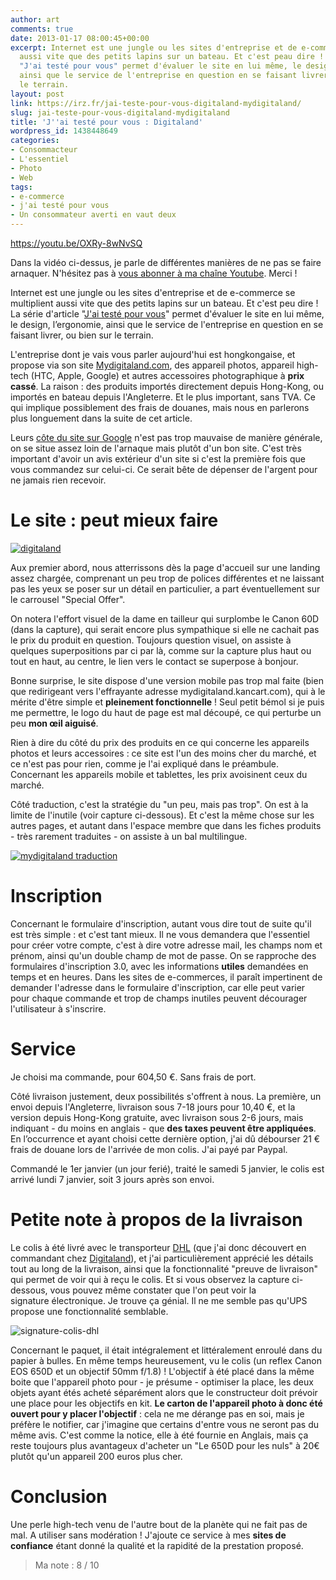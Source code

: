 ```yaml
---
author: art
comments: true
date: 2013-01-17 08:00:45+00:00
excerpt: Internet est une jungle ou les sites d'entreprise et de e-commerce se multiplient
  aussi vite que des petits lapins sur un bateau. Et c'est peau dire ! La série d'article
  "J'ai testé pour vous" permet d'évaluer le site en lui même, le design, l’ergonomie,
  ainsi que le service de l'entreprise en question en se faisant livrer, ou bien sur
  le terrain.
layout: post
link: https://irz.fr/jai-teste-pour-vous-digitaland-mydigitaland/
slug: jai-teste-pour-vous-digitaland-mydigitaland
title: 'J''ai testé pour vous : Digitaland'
wordpress_id: 1438448649
categories:
- Consommacteur
- L'essentiel
- Photo
- Web
tags:
- e-commerce
- j'ai testé pour vous
- Un consommateur averti en vaut deux
---
```


https://youtu.be/OXRy-8wNvSQ

Dans la vidéo ci-dessus, je parle de différentes manières de ne pas se faire arnaquer.  N'hésitez pas à [vous abonner à ma chaîne Youtube](https://www.youtube.com/user/lacostearthur?sub_confirmation=1). Merci !

Internet est une jungle ou les sites d'entreprise et de e-commerce se multiplient aussi vite que des petits lapins sur un bateau. Et c'est peu dire ! La série d'article "[J'ai testé pour vous](http://irz.fr/tag/jai-teste-pour-vous/)" permet d'évaluer le site en lui même, le design, l’ergonomie, ainsi que le service de l'entreprise en question en se faisant livrer, ou bien sur le terrain.

L'entreprise dont je vais vous parler aujourd'hui est hongkongaise, et propose via son site [Mydigitaland.com](http://www.mydigitaland.com/), des appareil photos, appareil high-tech (HTC, Apple, Google) et autres accessoires photographique à **prix cassé**. La raison : des produits importés directement depuis Hong-Kong, ou importés en bateau depuis l'Angleterre. Et le plus important, sans TVA. Ce qui implique possiblement des frais de douanes, mais nous en parlerons plus longuement dans la suite de cet article.

Leurs [côte du site sur Google](http://www.google.fr/products/seller?zmi=mydigitaland.com) n'est pas trop mauvaise de manière générale, on se situe assez loin de l'arnaque mais plutôt d'un bon site. C'est très important d'avoir un avis extérieur d'un site si c'est la première fois que vous commandez sur celui-ci. Ce serait bête de dépenser de l'argent pour ne jamais rien recevoir.



# Le site : peut mieux faire



[![digitaland](https://static.irz.fr/2013/01/digitaland.png)](https://static.irz.fr/2013/01/digitaland.png)

Aux premier abord, nous atterrissons dès la page d'accueil sur une landing assez chargée, comprenant un peu trop de polices différentes et ne laissant pas les yeux se poser sur un détail en particulier, a part éventuellement sur le carrousel "Special Offer".

On notera l'effort visuel de la dame en tailleur qui surplombe le Canon 60D (dans la capture), qui serait encore plus sympathique si elle ne cachait pas le prix du produit en question. Toujours question visuel, on assiste à quelques superpositions par ci par là, comme sur la capture plus haut ou tout en haut, au centre, le lien vers le contact se superpose à bonjour.

Bonne surprise, le site dispose d'une version mobile pas trop mal faite (bien que redirigeant vers l'effrayante adresse mydigitaland.kancart.com), qui à le mérite d'être simple et **pleinement fonctionnelle** ! Seul petit bémol si je puis me permettre, le logo du haut de page est mal découpé, ce qui perturbe un peu **mon œil aiguisé**.

Rien à dire du côté du prix des produits en ce qui concerne les appareils photos et leurs accessoires : ce site est l'un des moins cher du marché, et ce n'est pas pour rien, comme je l'ai expliqué dans le préambule. Concernant les appareils mobile et tablettes, les prix avoisinent ceux du marché.

Côté traduction, c'est la stratégie du "un peu, mais pas trop". On est à la limite de l'inutile (voir capture ci-dessous). Et c'est la même chose sur les autres pages, et autant dans l'espace membre que dans les fiches produits - très rarement traduites - on assiste à un bal multilingue.

[![mydigitaland traduction](https://static.irz.fr/2013/01/mydigitaland-traduction-e1358343112171.png)](https://static.irz.fr/2013/01/mydigitaland-traduction-e1358343112171.png)



# Inscription



Concernant le formulaire d'inscription, autant vous dire tout de suite qu'il est très simple : et c'est tant mieux. Il ne vous demandera que l'essentiel pour créer votre compte, c'est à dire votre adresse mail, les champs nom et prénom, ainsi qu'un double champ de mot de passe. On se rapproche des formulaires d'inscription 3.0, avec les informations **utiles** demandées en temps et en heures. Dans les sites de e-commerces, il paraît impertinent de demander l'adresse dans le formulaire d'inscription, car elle peut varier pour chaque commande et trop de champs inutiles peuvent décourager l'utilisateur à s'inscrire.



# Service



Je choisi ma commande, pour 604,50 €. Sans frais de port.

Côté livraison justement, deux possibilités s'offrent à nous. La première, un envoi depuis l'Angleterre, livraison sous 7-18 jours pour 10,40 €, et la version depuis Hong-Kong gratuite, avec livraison sous 2-6 jours, mais indiquant - du moins en anglais - que **des taxes peuvent être appliquées**. En l’occurrence et ayant choisi cette dernière option, j'ai dû débourser 21 € frais de douane lors de l'arrivée de mon colis. J'ai payé par Paypal.

Commandé le 1er janvier (un jour ferié), traité le samedi 5 janvier, le colis est arrivé lundi 7 janvier, soit 3 jours après son envoi.



# Petite note à propos de la livraison



Le colis à été livré avec le transporteur [DHL](http://www.dhl.fr/fr.html) (que j'ai donc découvert en commandant chez [Digitaland](http://www.mydigitaland.com)), et j'ai particulièrement apprécié les détails tout au long de la livraison, ainsi que la fonctionnalité "preuve de livraison" qui permet de voir qui à reçu le colis. Et si vous observez la capture ci-dessous, vous pouvez même constater que l'on peut voir la signature électronique. Je trouve ça génial. Il ne me semble pas qu'UPS propose une fonctionnalité semblable.

![signature-colis-dhl](https://static.irz.fr/2013/01/signature-colis-dhl.png)

Concernant le paquet, il était intégralement et littéralement enroulé dans du papier à bulles. En même temps heureusement, vu le colis (un reflex Canon EOS 650D et un objectif 50mm f/1.8) ! L'objectif à été placé dans la même boite que l'appareil photo pour - je présume - optimiser la place, les deux objets ayant étés acheté séparément alors que le constructeur doit prévoir une place pour les objectifs en kit. **Le carton de l'appareil photo à donc été ouvert pour y placer l'objectif** : cela ne me dérange pas en soi, mais je préfère le notifier, car j'imagine que certains d'entre vous ne seront pas du même avis. C'est comme la notice, elle à été fournie en Anglais, mais ça reste toujours plus avantageux d'acheter un "Le 650D pour les nuls" à 20€ plutôt qu'un appareil 200 euros plus cher.



# Conclusion



Une perle high-tech venu de l'autre bout de la planète qui ne fait pas de mal. A utiliser sans modération ! J'ajoute ce service à mes **sites de confiance** étant donné la qualité et la rapidité de la prestation proposé.



<blockquote>Ma note : 8 / 10</blockquote>




